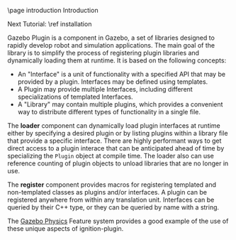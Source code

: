 \page introduction Introduction

Next Tutorial: \ref installation

Gazebo Plugin is a component in Gazebo, a set of libraries
designed to rapidly develop robot and simulation applications. The main
goal of the library is to simplify the process of registering plugin
libraries and dynamically loading them at runtime. It is based on the
following concepts:

* An "Interface" is a unit of functionality with a specified API that may be
  provided by a plugin. Interfaces may be defined using templates.
* A Plugin may provide multiple Interfaces, including different specializations
  of templated Interfaces.
* A "Library" may contain multiple plugins, which provides a convenient
  way to distribute different types of functionality in a single file.

The **loader** component can dynamically load plugin interfaces at runtime
either by specifying a desired plugin or by listing plugins within a library
file that provide a specific interface.
There are highly performant ways to get direct access to a plugin interace
that can be anticipated ahead of time by specializing the `Plugin` object at
compile time.
The loader also can use reference counting of plugin objects to unload
libraries that are no longer in use.

The **register** component provides macros for registering templated and
non-templated classes as plugins and/or interfaces.
A plugin can be registered anywhere from within any translation unit.
Interfaces can be queried by their C++ type, or they can be queried by
name with a string.

The [Gazebo Physics](https://ignitionrobotics.org/libs/physics) Feature
system provides a good example of the use of these unique aspects of
ignition-plugin.

